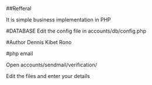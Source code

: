 ##Refferal

It is simple business implementation in PHP

#DATABASE
Edit the config file in accounts/db/config.php

#Author 
Dennis Kibet Rono

#php email

Open accounts/sendmail/verification/

Edit the files and enter your details
